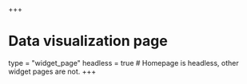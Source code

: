 +++
# Data visualization page
type = "widget_page"
headless = true  # Homepage is headless, other widget pages are not.
+++
